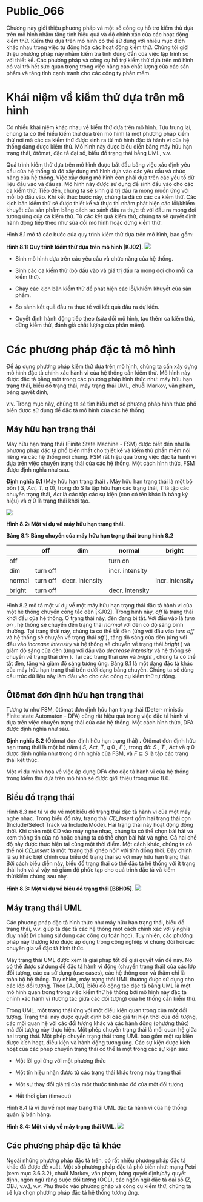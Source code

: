 # Public_066

Chương này giới thiệu phương pháp và một số công cụ hỗ trợ kiểm thử dựa trên mô hình nhằm tăng tính hiệu quả và độ chính xác của các hoạt động kiểm thử. Kiểm thử dựa trên mô hình có thể sử dụng với nhiều mục đích khác nhau trong việc tự động hóa các hoạt động kiểm thử. Chúng tôi giới thiệu phương pháp này nhằm kiểm tra tính đúng đắn của việc lập trình so với thiết kế. Các phương pháp và công cụ hỗ trợ kiểm thử dựa trên mô hình có vai trò hết sức quan trọng trong việc nâng cao chất lượng của các sản phẩm và tăng tính cạnh tranh cho các công ty phần mềm.

# Khái niệm về kiểm thử dựa trên mô hình

Có nhiều khái niệm khác nhau về kiểm thử dựa trên mô hình. Tựu trung lại, chúng ta có thể hiểu kiểm thử dựa trên mô hình là một phương pháp kiểm thử nơi mà các ca kiểm thử được sinh ra từ mô hình đặc tả hành vi của hệ thống đang được kiểm thử. Mô hình này được biểu diễn bằng máy hữu hạn trạng thái, ôtômat, đặc tả đại số, biểu đồ trạng thái bằng UML, v.v.

Quá trình kiểm thử dựa trên mô hình được bắt đầu bằng việc xác định yêu cầu của hệ thống từ đó xây dựng mô hình dựa vào các yêu cầu và chức năng của hệ thống. Việc xây dựng mô hình còn phải dựa trên các yếu tố dữ liệu đầu vào và đầu ra. Mô hình này được sử dụng để sinh đầu vào cho các ca kiểm thử. Tiếp đến, chúng ta sẽ sinh giá trị đầu ra mong muốn ứng với mỗi bộ đầu vào. Khi kết thúc bước này, chúng ta đã có các ca kiểm thử. Các kịch bản kiểm thử sẽ được thiết kế và thực thi nhằm phát hiện các lỗi/khiếm khuyết của sản phẩm bằng cách so sánh đầu ra thực tế với đầu ra mong đợi tương ứng của ca kiểm thử. Từ các kết quả kiểm thử, chúng ta sẽ quyết định hành động tiếp theo như sửa đổi mô hình hoặc dừng kiểm thử.

Hình 8.1 mô tả các bước của quy trình kiểm thử dựa trên mô hình, bao gồm:

**Hình 8.1: Quy trình kiểm thử dựa trên mô hình [KJ02].** ![](images/image1.png)

  * Sinh mô hình dựa trên các yêu cầu và chức năng của hệ thống.


  * Sinh các ca kiểm thử (bộ đầu vào và giá trị đầu ra mong đợi cho mỗi ca kiểm thử).


  * Chạy các kịch bản kiểm thử để phát hiện các lỗi/khiếm khuyết của sản phẩm.

  * So sánh kết quả đầu ra thực tế với kết quả đầu ra dự kiến.


  * Quyết định hành động tiếp theo (sửa đổi mô hình, tạo thêm ca kiểm thử, dừng kiểm thử, đánh giá chất lượng của phần mềm).


# Các phương pháp đặc tả mô hình

Để áp dụng phương pháp kiểm thử dựa trên mô hình, chúng ta cần xây dựng mô hình đặc tả chính xác hành vi của hệ thống cần kiểm thử. Mô hình này được đặc tả bằng một trong các phương pháp hình thức như: máy hữu hạn trạng thái, biểu đồ trạng thái, máy trạng thái UML, chuỗi Markov, văn phạm, bảng quyết định,

v.v. Trong mục này, chúng ta sẽ tìm hiểu một số phương pháp hình thức phổ biến được sử dụng để đặc tả mô hình của các hệ thống.

## Máy hữu hạn trạng thái

Máy hữu hạn trạng thái (Finite State Machine - FSM) được biết đến như là phương pháp đặc tả phổ biến nhất cho thiết kế và kiểm thử phần mềm nói riêng và các hệ thống nói chung. FSM rất hiệu quả trong việc đặc tả hành vi dựa trên việc chuyển trạng thái của các hệ thống. Một cách hình thức, FSM được định nghĩa như sau.

**Định nghĩa 8.1** (Máy hữu hạn trạng thái) **.** Máy hữu hạn trạng thái là một bộ bốn ( _S, Act, T, q_ 0), trong đó _S_ là tập hữu hạn các trạng thái, _T_ là tập các chuyển trạng thái, _Act_ là các tập các sự kiện (còn có tên khác là bảng ký hiệu) và _q_ 0 là trạng thái khởi tạo.

![](images/image2.png)

**Hình 8.2: Một ví dụ về máy hữu hạn trạng thái.**

**Bảng 8.1: Bảng chuyển của máy hữu hạn trạng thái trong hình 8.2**


|  | off | dim | normal | bright |
| --- | --- | --- | --- | --- |
| off |  |  | turn on |  |
| dim | turn off |  | incr. intensity |  |
| normal | turn off | decr. intensity |  | incr. intensity |
| bright | turn off |  | decr. intensity |  |

 

Hình 8.2 mô tả một ví dụ về một máy hữu hạn trạng thái đặc tả hành vi của một hệ thống chuyển công tắc đèn [KJ02]. Trong hình này, _off_ là trạng thái khởi đầu của hệ thống. Ở trạng thái này, đèn đang bị tắt. Với đầu vào là _turn on_ , hệ thống sẽ chuyển đến trạng thái _normal_ với đèn có độ sáng bình thường. Tại trạng thái này, chúng ta có thể tắt đèn (ứng với đầu vào _turn off_ và hệ thống sẽ chuyển về trạng thái _off_ ), tăng độ sáng của đèn (ứng với đầu vào _increase intensity_ và hệ thống sẽ chuyển về trạng thái _bright_ ) và giảm độ sáng của đèn (ứng với đầu vào _decrease intensity_ và hệ thống sẽ chuyển về trạng thái _dim_ ). Tại các trạng thái _dim_ và _bright_ , chúng ta có thể tắt đèn, tăng và giảm độ sáng tương ứng. Bảng 8.1 là một dạng đặc tả khác của máy hữu hạn trạng thái trên dưới dạng bảng chuyển. Chúng ta sẽ dùng cấu trúc dữ liệu này làm đầu vào cho các công cụ kiểm thử tự động.

## Ôtômat đơn định hữu hạn trạng thái

Tương tự như FSM, ôtômat đơn định hữu hạn trạng thái (Deter- ministic Finite state Automaton - DFA) cũng rất hiệu quả trong việc đặc tả hành vi dựa trên việc chuyển trạng thái của các hệ thống. Một cách hình thức, DFA được định nghĩa như sau.

**Định nghĩa 8.2** (Ôtômat đơn định hữu hạn trạng thái) **.** Ôtômat đơn định hữu hạn trạng thái là một bộ năm ( _S, Act, T, q_ 0 _, F_ ), trong đó: _S_ , _T_ , _Act_ và _q_ 0 được định nghĩa như trong định nghĩa của FSM, và _F_ ⊆ _S_ là tập các trạng thái kết thúc.

Một ví dụ minh họa về việc áp dụng DFA cho đặc tả hành vi của hệ thống trong kiểm thử dựa trên mô hình sẽ được giới thiệu trong mục 8.6.

## Biểu đồ trạng thái

Hình 8.3 mô tả ví dụ về một biểu đồ trạng thái đặc tả hành vi của một máy nghe nhạc. Trong biểu đồ này, trạng thái _CD_Insert_ gồm hai trạng thái con (Include/Select Track và Include/Mode). Hai trạng thái này hoạt động đồng thời. Khi chèn một CD vào máy nghe nhạc, chúng ta có thể chọn bài hát và xem thông tin của nó hoặc chúng ta có thể chọn bài hát và nghe. Cả hai chế độ này được thực hiện tại cùng một thời điểm. Một cách khác, chúng ta có thể nói _CD_Insert_ là một “trạng thái ghép nối” với tính đồng thời. Đây chính là sự khác biệt chính của biểu đồ trạng thái so với máy hữu hạn trạng thái. Bởi cách biểu diễn này, biểu đồ trạng thái có thể đặc tả hệ thống với ít trạng thái hơn và vì vậy nó giảm độ phức tạp cho quá trình đặc tả và kiểm thử/kiểm chứng sau này.

**Hình 8.3: Một ví dụ về biểu đồ trạng thái [BBH05].** ![](images/image3.png)

## Máy trạng thái UML

Các phương pháp đặc tả hình thức như máy hữu hạn trạng thái, biểu đồ trạng thái, v.v. giúp ta đặc tả các hệ thống một cách chính xác với ý nghĩa duy nhất (vì chúng sử dụng các công cụ toán học). Tuy nhiên, các phương pháp này thường khó được áp dụng trong công nghiệp vì chúng đòi hỏi các chuyên gia về đặc tả hình thức.

Máy trạng thái UML được xem là giải pháp tốt để giải quyết vấn đề này. Nó có thể được sử dụng để đặc tả hành vi động (chuyển trạng thái) của các lớp đối tượng, các ca sử dụng (use cases), các hệ thống con và thậm chí là toàn bộ hệ thống. Tuy nhiên, máy trạng thái UML thường được sử dụng cho các lớp đối tượng. Theo [AJ00], biểu đồ cộng tác đặc tả bằng UML là một mô hình quan trọng trong việc kiểm thử hệ thống bởi mô hình này đặc tả chính xác hành vi (tương tác giữa các đối tượng) của hệ thống cần kiểm thử.

Trong UML, một trạng thái ứng với một điều kiện quan trọng của một đối tượng. Trạng thái này được quyết định bởi các giá trị hiện thời của đối tượng, các mối quan hệ với các đối tượng khác và các hành động (phương thức) mà đối tượng này thực hiện. Một phép chuyển trạng thái là mối quan hệ giữa hai trạng thái. Một phép chuyển trạng thái trong UML bao gồm một sự kiện được kích hoạt, điều kiện và hành động tương ứng. Các sự kiện được kích hoạt của các phép chuyển trạng thái có thể là một trong các sự kiện sau:

  * Một lời gọi ứng với một phương thức


  * Một tín hiệu nhận được từ các trạng thái khác trong máy trạng thái


  * Một sự thay đổi giá trị của một thuộc tính nào đó của một đối tượng


  * Hết thời gian (timeout)


Hình 8.4 là ví dụ về một máy trạng thái UML đặc tả hành vi của hệ thống quản lý bán hàng.

**Hình 8.4: Một ví dụ về máy trạng thái UML.** ![](images/image4.png)

## Các phương pháp đặc tả khác

Ngoài những phương pháp đặc tả trên, có rất nhiều phương pháp đặc tả khác đã được đề xuất. Một số phương pháp đặc tả phổ biến như: mạng Petri (xem mục 3.6.3.2), chuỗi Markov, văn phạm, bảng quyết định/cây quyết định, ngôn ngữ ràng buộc đối tượng (OCL), các ngôn ngữ đặc tả đại số (Z, OBJ, v.v.), v.v. Phụ thuộc vào phương pháp và công cụ kiểm thử, chúng ta sẽ lựa chọn phương pháp đặc tả hệ thống tương ứng.